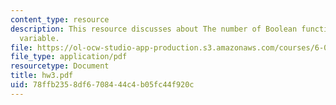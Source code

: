 ```yaml
---
content_type: resource
description: This resource discusses about The number of Boolean functions of one
  variable.
file: https://ol-ocw-studio-app-production.s3.amazonaws.com/courses/6-002-circuits-and-electronics-spring-2007/78ffb2358df6708444c4b05fc44f920c_hw3.pdf
file_type: application/pdf
resourcetype: Document
title: hw3.pdf
uid: 78ffb235-8df6-7084-44c4-b05fc44f920c
---
```

